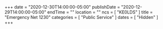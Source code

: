 +++
date = "2020-12-30T14:00:00-05:00"
publishDate = "2020-12-29T14:00:00-05:00"
endTime = ""
location = ""
ncs = [ "KE0LDS" ]
title = "Emergency Net 1230"
categories = [ "Public Service" ]
dates = [ "Hidden" ]
+++
